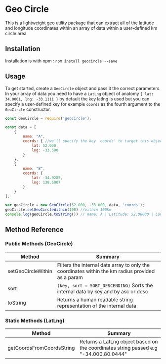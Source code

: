 # Geo Circle

This is a lightweight geo utility package that can extract all of the latitude and longitude coordinates within an array of data within a user-defined km circle area

## Installation

Installation is with npm : `npm install geocircle --save`

## Usage

To get started, create a `GeoCircle` object and pass it the correct parameters. In your array of data you need to have a `LatLng` object of anatomy `{ lat: 34.0001, lng: -33.1111 }` by default the key latlng is used but you can specify a user-defined key for example `coords` as the fourth argument to the `GeoCircle` constructor.

```javascript
const GeoCircle = require('geocircle');

const data = [
    {
        name: "A",
        coords: { //we'll specify the key 'coords' to target this object that holds the lat/lng
            lat: 52.000,
            lng: -33.500
        }
    },
    {
        name: "B",
        coords: {
            lat: -34.9285,
            lng: 138.6007
        }
    }
];

var geoCircle = new GeoCircle(52.000, -33.000, data, 'coords');
geoCircle.setGeoCircleWithin(100) //within 100km
console.log(geoCircle.toString()) // name: A | Latitude: 52.00000 | Longitude: -33.50000
```

## Method Reference

### Public Methods (GeoCircle)

| Method             | Summary                                                                                          |
|--------------------|--------------------------------------------------------------------------------------------------|
| setGeoCircleWithin | Filters the internal data array to only the coordinates within the km radius provided as a param |
| sort               | `(key, sort = SORT_DESCENDING)` Sorts the internal data by key and by asc or desc                |
| toString           | Returns a human readable string representation of the internal data                              |

### Static Methods (LatLng)

| Method                    | Summary                                                                                   |
|---------------------------|-------------------------------------------------------------------------------------------|
| getCoordsFromCoordsString | Returns a LatLng object based on the coordinates string passed e.g "-34.000,80.0444"      |